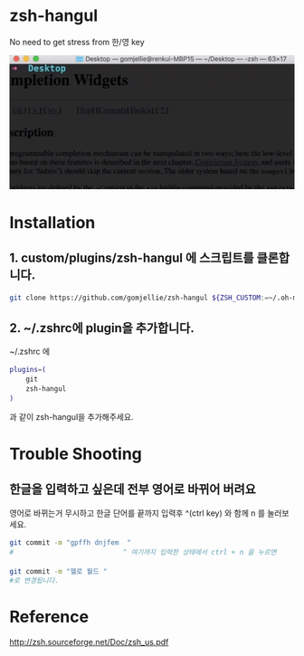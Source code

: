 # zsh-hangul

No need to get stress from 한/영 key

![zsh-hangul.gif](./.github/zsh-hangul.gif)

# Installation

## 1. custom/plugins/zsh-hangul 에 스크립트를 클론합니다.

```sh
git clone https://github.com/gomjellie/zsh-hangul ${ZSH_CUSTOM:=~/.oh-my-zsh/custom}/plugins/zsh-hangul
```

## 2. ~/.zshrc에 plugin을 추가합니다.

~/.zshrc 에

```sh
plugins=(
    git
    zsh-hangul
)
```

과 같이 zsh-hangul을 추가해주세요.

# Trouble Shooting

## 한글을 입력하고 싶은데 전부 영어로 바뀌어 버려요

영어로 바뀌는거 무시하고 한글 단어를 끝까지 입력후 ^(ctrl key) 와 함께 n 를 눌러보세요.

```sh
git commit -m "gpffh dnjfem  "
#                           ^ 여기까지 입력한 상태에서 ctrl + n 을 누르면 

git commit -m "헬로 월드 "
#로 변경됩니다.
```

# Reference

http://zsh.sourceforge.net/Doc/zsh_us.pdf

